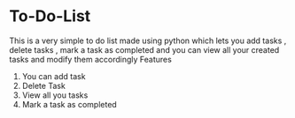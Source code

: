# To-Do-List
This is a very simple to do list made using python which lets you add tasks , delete tasks , mark a task as completed and you can view all your created tasks and modify them accordingly 
Features
1) You can add task
2) Delete Task
3) View all you tasks
4) Mark a task as completed
